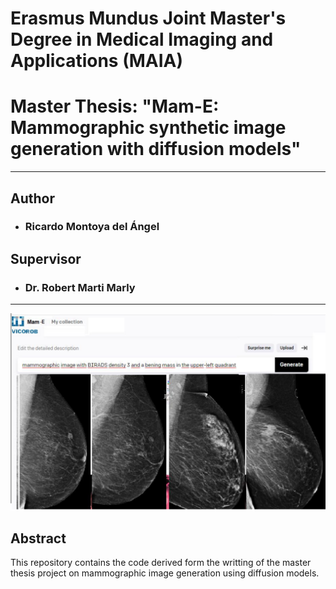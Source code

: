 # Erasmus Mundus Joint Master's Degree in Medical Imaging and Applications (MAIA)
# Master Thesis: "Mam-E: Mammographic synthetic image generation with diffusion models"

------------------------------------------------------------------------------------------------------------------------------

## Author
- ### Ricardo Montoya del Ángel
## Supervisor
- ### Dr. Robert Marti Marly

------------------------------------------------------------------------------------------------------------------------------

![alt text](figures/mam-e_ideal.png "Mam-E")

## Abstract

This repository contains the code derived form the writting of the master thesis project on mammographic image generation using diffusion models.